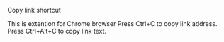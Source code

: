 Copy link shortcut

This is extention for Chrome browser
Press Ctrl+C to copy link address. Press Ctrl+Alt+C to copy link text.
